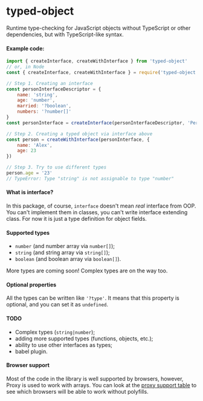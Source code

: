 # typed-object

Runtime type-checking for JavaScript objects
without TypeScript or other dependencies, but with TypeScript-like
syntax.

#### Example code: 
```javascript
import { createInterface, createWithInterface } from 'typed-object'
// or, in Node
const { createInterface, createWithInterface } = require('typed-object')

// Step 1. Creating an interface 
const personInterfaceDescriptor = {
    name: 'string',
    age: 'number',
    married: '?boolean',
    numbers: '?number[]'
}
const personInterface = createInterface(personInterfaceDescriptor, 'Person')

// Step 2. Creating a typed object via interface above
const person = createWithInterface(personInterface, {
    name: 'Alex',
    age: 23
})

// Step 3. Try to use different types
person.age = '23'
// TypeError: Type "string" is not assignable to type "number"
```

#### What is interface? 
In this package, of course, `interface` doesn't mean _real_ 
interface from OOP. You can't implement them in classes, you can't
write interface extending class. For now it is just a type 
definition for object fields. 

#### Supported types
* `number` (and number array via `number[]`);
* `string` (and string array via `string[]`);
* `boolean` (and boolean array via `boolean[]`).

More types are coming soon! Complex types are on the way too.

#### Optional properties
All the types can be written like `'?type'`. It means that this
property is optional, and you can set it as `undefined`. 

#### TODO
* Complex types (`string|number`);
* adding more supported types (functions, objects, etc.);
* ability to use other interfaces as types;
* babel plugin.

#### Browser support
Most of the code in the library is well supported by browsers, 
however, Proxy is used to work with arrays. You can look at 
the [proxy support table](https://caniuse.com/proxy) to see which browsers will be able 
to work without polyfills.